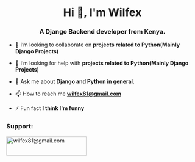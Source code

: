 <h1 align="center">Hi 👋, I'm Wilfex</h1>
<h3 align="center">A Django Backend developer from Kenya.</h3>


- 👯 I’m looking to collaborate on **projects related to Python(Mainly Django Projects)**

- 🤝 I’m looking for help with **projects related to Python(Mainly Django Projects)**

- 💬 Ask me about **Django and Python in general.**

- 📫 How to reach me **wilfex81@gmail.com**

- ⚡ Fun fact **I think I'm funny**


<h3 align="left">Support:</h3>
<p><a href="https://www.buymeacoffee.com/wilfex81@gmail.com"> <img align="center" src="https://cdn.buymeacoffee.com/buttons/v2/default-yellow.png" height="50" width="210" alt="wilfex81@gmail.com" /></a></p><br><br>

